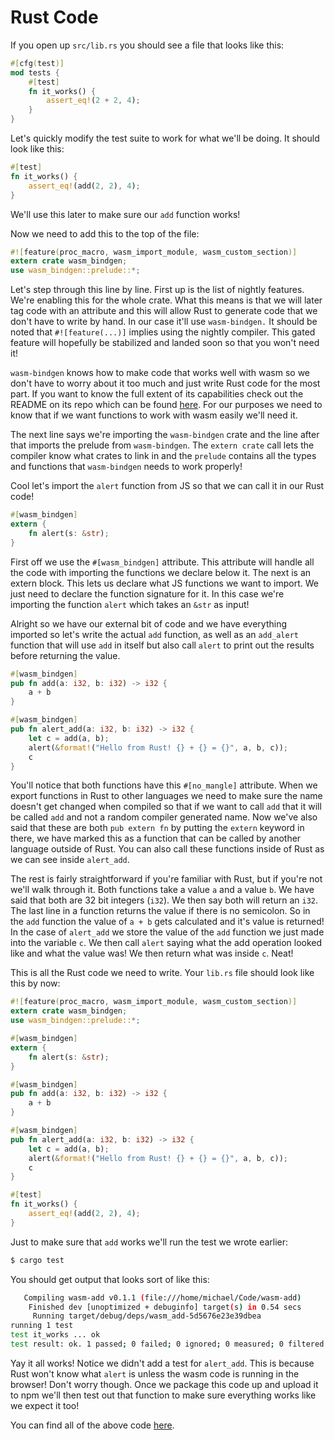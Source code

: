# Rust Code

If you open up `src/lib.rs` you should see a file that looks like this:

```rust
#[cfg(test)]
mod tests {
    #[test]
    fn it_works() {
        assert_eq!(2 + 2, 4);
    }
}
```

Let's quickly modify the test suite to work for what we'll be doing. It should look like this:

```rust
#[test]
fn it_works() {
    assert_eq!(add(2, 2), 4);
}
```

We'll use this later to make sure our `add` function works!

Now we need to add this to the top of the file:

```rust
#![feature(proc_macro, wasm_import_module, wasm_custom_section)]
extern crate wasm_bindgen;
use wasm_bindgen::prelude::*;
```

Let's step through this line by line. First up is the list of nightly features. We're enabling this for
the whole crate. What this means is that we will later tag code with an attribute and this will
allow Rust to generate code that we don't have to write by hand. In our case it'll use
`wasm-bindgen.` It should be noted that `#![feature(...)]` implies using the nightly
compiler. This gated feature will hopefully be stabilized and landed soon so that you won't need it!

`wasm-bindgen` knows how to make code that works well with wasm so we don't have to
worry about it too much and just write Rust code for the most part. If you want to know the full
extent of its capabilities check out the README on its repo which can be found
[here](https://github.com/alexcrichton/wasm-bindgen). For our purposes we need to know that if we
want functions to work with wasm easily we'll need it.

The next line says we're importing the `wasm-bindgen` crate and the line after that imports the
prelude from `wasm-bindgen`. The `extern crate` call lets the compiler know what crates to link in
and the `prelude` contains all the types and functions that `wasm-bindgen` needs to work properly!

Cool let's import the `alert` function from JS so that we can call it in our Rust code!

```rust
#[wasm_bindgen]
extern {
    fn alert(s: &str);
}
```

First off we use the `#[wasm_bindgen]` attribute. This attribute will handle all the code with
importing the functions we declare below it. The next is an extern block. This lets us declare
what JS functions we want to import. We just need to declare the function signature for it. In this
case we're importing the function `alert` which takes an `&str` as input!

Alright so we have our external bit of code and we have everything imported so let's write the
actual `add` function, as well as an `add_alert` function that will use `add` in itself but also
call `alert` to print out the results before returning the value.

```rust
#[wasm_bindgen]
pub fn add(a: i32, b: i32) -> i32 {
    a + b
}

#[wasm_bindgen]
pub fn alert_add(a: i32, b: i32) -> i32 {
    let c = add(a, b);
    alert(&format!("Hello from Rust! {} + {} = {}", a, b, c));
    c
}
```

You'll notice that both functions have this `#[no_mangle]` attribute. When we export functions in
Rust to other languages we need to make sure the name doesn't get changed when compiled so that if
we want to call `add` that it will be called `add` and not a random compiler generated name. Now
we've also said that these are both `pub extern fn` by putting the `extern` keyword in there, we
have marked this as a function that can be called by another language outside of Rust. You can also
call these functions inside of Rust as we can see inside `alert_add`.

The rest is fairly straightforward if you're familiar with Rust, but if you're not we'll walk
through it. Both functions take a value `a` and a value `b`. We have said that both are 32 bit
integers (`i32`). We then say both will return an `i32`. The last line in a function returns the value
if there is no semicolon. So in the `add` function the value of `a + b` gets calculated and it's
value is returned! In the case of `alert_add` we store the value of the `add` function we just made
into the variable `c`. We then call `alert` saying what the add operation looked like and what the
value was! We then return what was inside `c`. Neat!

This is all the Rust code we need to write. Your `lib.rs` file should look like this by now:

```rust
#![feature(proc_macro, wasm_import_module, wasm_custom_section)]
extern crate wasm_bindgen;
use wasm_bindgen::prelude::*;

#[wasm_bindgen]
extern {
    fn alert(s: &str);
}

#[wasm_bindgen]
pub fn add(a: i32, b: i32) -> i32 {
    a + b
}

#[wasm_bindgen]
pub fn alert_add(a: i32, b: i32) -> i32 {
    let c = add(a, b);
    alert(&format!("Hello from Rust! {} + {} = {}", a, b, c));
    c
}

#[test]
fn it_works() {
    assert_eq!(add(2, 2), 4);
}
```

Just to make sure that `add` works we'll run the test we wrote earlier:

```bash
$ cargo test
```

You should get output that looks sort of like this:

```bash
   Compiling wasm-add v0.1.1 (file:///home/michael/Code/wasm-add)
    Finished dev [unoptimized + debuginfo] target(s) in 0.54 secs
     Running target/debug/deps/wasm_add-5d5676e23e39dbea
running 1 test
test it_works ... ok
test result: ok. 1 passed; 0 failed; 0 ignored; 0 measured; 0 filtered out
```

Yay it all works! Notice we didn't add a test for `alert_add`. This is because Rust won't know what
`alert` is unless the wasm code is running in the browser! Don't worry though. Once we package this
code up and upload it to npm we'll then test out that function to make sure everything works like we
expect it too!

You can find all of the above code [here](https://github.com/mgattozzi/wasm-add).
